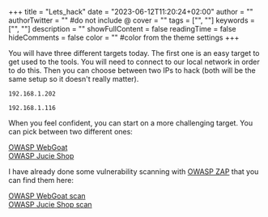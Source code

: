 +++
title = "Lets_hack"
date = "2023-06-12T11:20:24+02:00"
author = ""
authorTwitter = "" #do not include @
cover = ""
tags = ["", ""]
keywords = ["", ""]
description = ""
showFullContent = false
readingTime = false
hideComments = false
color = "" #color from the theme settings
+++

You will have three different targets today. The first one is an easy target to get used to the tools. You will need to connect to our local network in order to do this. Then you can choose between two IPs to hack (both will be the same setup so it doesn't really matter).
```
192.168.1.202
```
```
192.168.1.116
```

When you feel confident, you can start on a more challenging target. You can pick between two different ones:

[OWASP WebGoat](http://68.183.67.32:8080/WebGoat)<br>
[OWASP Jucie Shop](http://188.166.166.95:3000/)

I have already done some vulnerability scanning with [OWASP ZAP](https://www.zaproxy.org/) that you can find them here:

[OWASP WebGoat scan](https://busterwarn.github.io/posts/owasp_zap_scans/web_goat.html)<br>
[OWASP Jucie Shop scan](https://busterwarn.github.io/posts/owasp_zap_scans/juice.html)